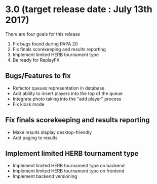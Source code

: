 # 3.0 (target release date : July 13th 2017)

There are four goals for this release
1. Fix bugs found during PAPA 20
2. Fix finals scorekeeping and results reporting 
3. Implement limited HERB tournament type
4. Be ready for ReplayFX 

## Bugs/Features to fix
- Refactor queues representation in database.  
- Add ability to insert players into the top of the queue
- Integrate photo taking into the "add player" process
- Fix kiosk mode

## Fix finals scorekeeping and results reporting
- Make results display desktop-friendly
- Add paging to results

## Implement limited HERB tournament type
- Implement limited HERB tournament type on backend
- Implement limited HERB tournament type on frontend
- Implement backend versioning 
